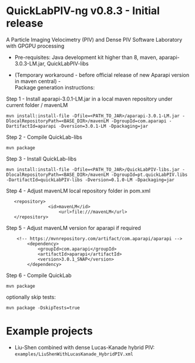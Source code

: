 # QuickLabPIV-ng v0.8.3 - Initial release
A Particle Imaging Velocimetry (PIV) and Dense PIV Software Laboratory with GPGPU processing

- Pre-requisites:
  Java development kit higher than 8, maven, aparapi-3.0.3-LM.jar, QuickLabPIV-libs

- (Temporary workaround - before official release of new Aparapi version in maven central) -  
Package generation instructions:

Step 1 - Install aparapi-3.0.1-LM.jar in a local maven repository under current folder / mavenLM

```mvn install:install-file -Dfile=<PATH_TO_JAR>/aparapi-3.0.1-LM.jar -DlocalRepositoryPath=<BASE_DIR>/mavenLM -DgroupId=com.aparapi -DartifactId=aparapi -Dversion=3.0.1-LM -Dpackaging=jar```

Step 2 - Compile QuickLab-libs

```mvn package```

Step 3 - Install QuickLab-libs

```mvn install:install-file -Dfile=<PATH_TO_JAR>/QuickLabPIV-libs.jar -DlocalRepositoryPath=<BASE_DIR>/mavenLM -DgroupId=pt.quickLabPIV.libs -DartifactId=quickLabPIV-libs -Dversion=0.1.0-LM -Dpackaging=jar```

Step 4 - Adjust mavenLM local repository folder in pom.xml
```
   <repository>
                <id>mavenLM</id>
                    <url>file:///mavenLM</url>
   </repository>
```

Step 5 - Adjust mavenLM version for aparapi if required
```
    <!-- https://mvnrepository.com/artifact/com.aparapi/aparapi -->
		<dependency>
		    <groupId>com.aparapi</groupId>
		    <artifactId>aparapi</artifactId>
		    <version>3.0.1_SNAP</version>
		</dependency>
```

Step 6 - Compile QuickLab

```mvn package```

optionally skip tests:

```mvn package -DskipTests=true```

# Example projects
- Liu-Shen combined with dense Lucas-Kanade hybrid PIV:
  ```examples/LiuShenWithLucasKanade_HybridPIV.xml```
